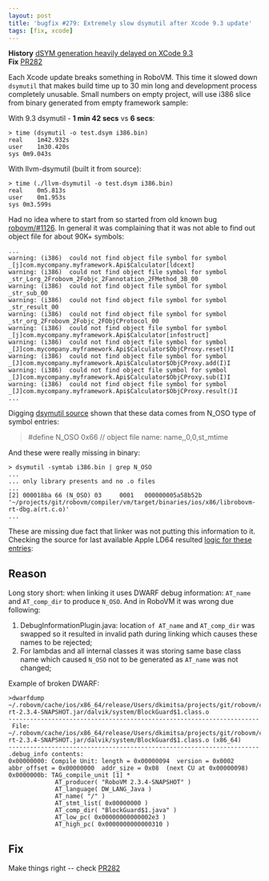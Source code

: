 ```yaml
---
layout: post
title: 'bugfix #279: Extremely slow dsymutil after Xcode 9.3 update'
tags: [fix, xcode]
---
```

**History** [dSYM generation heavily delayed on XCode 9.3](https://github.com/MobiVM/robovm/issues/279)  
**Fix** [PR282](https://github.com/MobiVM/robovm/pull/282)  

Each Xcode update breaks something in RoboVM. This time it slowed down `dsymutil` that makes build time up to 30 min long and development process completely unusable. Small numbers on empty project, will use i386 slice from binary generated from empty framework sample:

With 9.3 dsymutil - **1 min 42 secs** vs **6 secs**:
```
> time (dsymutil -o test.dsym i386.bin)
real	1m42.932s
user	1m30.420s
sys	0m9.043s
```

With llvm-dsymutil (built it from source):
```
> time (./llvm-dsymutil -o test.dsym i386.bin)
real	0m5.813s
user	0m1.953s
sys	0m3.599s
```

Had no idea where to start from so started from old known bug [robovm/#1126](https://github.com/robovm/robovm/issues/1126). In general it was complaining that it was not able to find out object file for about 90K+ symbols:   
<!-- more -->
```
...
warning: (i386)  could not find object file symbol for symbol _[j]com.mycompany.myframework.Api$Calculator[ldcext]
warning: (i386)  could not find object file symbol for symbol _str_Lorg_2Frobovm_2Fobjc_2Fannotation_2FMethod_3B_00
warning: (i386)  could not find object file symbol for symbol _str_sub_00
warning: (i386)  could not find object file symbol for symbol _str_result_00
warning: (i386)  could not find object file symbol for symbol _str_org_2Frobovm_2Fobjc_2FObjCProtocol_00
warning: (i386)  could not find object file symbol for symbol _[j]com.mycompany.myframework.Api$Calculator[infostruct]
warning: (i386)  could not find object file symbol for symbol _[J]com.mycompany.myframework.Api$Calculator$ObjCProxy.reset()I
warning: (i386)  could not find object file symbol for symbol _[J]com.mycompany.myframework.Api$Calculator$ObjCProxy.add(I)I
warning: (i386)  could not find object file symbol for symbol _[J]com.mycompany.myframework.Api$Calculator$ObjCProxy.sub(I)I
warning: (i386)  could not find object file symbol for symbol _[J]com.mycompany.myframework.Api$Calculator$ObjCProxy.result()I
...
```

Digging [dsymutil source](https://github.com/llvm-mirror/llvm/blob/67eb8fdbb03eccd68274aa56abe1002d99f3bfc8/tools/dsymutil/MachODebugMapParser.cpp#L357) shown that these data comes from N_OSO type of symbol entries:
>#define	N_OSO	0x66	// object file name: name,,0,0,st_mtime

And these were really missing in binary:
```
> dsymutil -symtab i386.bin | grep N_OSO
...
... only library presents and no .o files
...
[2] 000018ba 66 (N_OSO) 03     0001   000000005a58b52b '~/projects/git/robovm/compiler/vm/target/binaries/ios/x86/librobovm-rt-dbg.a(rt.c.o)'
...
```

These are missing due fact that linker was not putting this information to it. Checking the source for last available Apple LD64 resulted [logic for these entries](https://github.com/tpoechtrager/cctools-port/blob/22ebe727a5cdc21059d45313cf52b4882157f6f0/cctools/ld64/src/ld/OutputFile.cpp#L5306):  

## Reason
Long story short: when linking it uses DWARF debug information: `AT_name` and `AT_comp_dir` to produce `N_OSO`. And in RoboVM it was wrong due following:
1. DebugInformationPlugin.java: location `of AT_name` and `AT_comp_dir` was swapped so it resulted in invalid path during linking which causes these names to be rejected;
2. For lambdas and all internal classes it was storing same base class name which caused `N_OSO` not to be generated as `AT_name` was not changed;

Example of broken DWARF:
```
>dwarfdump ~/.robovm/cache/ios/x86_64/release/Users/dkimitsa/projects/git/robovm/compiler/rt/target/robovm-rt-2.3.4-SNAPSHOT.jar/dalvik/system/BlockGuard$1.class.o
----------------------------------------------------------------------
 File: ~/.robovm/cache/ios/x86_64/release/Users/dkimitsa/projects/git/robovm/compiler/rt/target/robovm-rt-2.3.4-SNAPSHOT.jar/dalvik/system/BlockGuard$1.class.o (x86_64)
----------------------------------------------------------------------
.debug_info contents:
0x00000000: Compile Unit: length = 0x00000094  version = 0x0002  abbr_offset = 0x00000000  addr_size = 0x08  (next CU at 0x00000098)
0x0000000b: TAG_compile_unit [1] *
             AT_producer( "RoboVM 2.3.4-SNAPSHOT" )
             AT_language( DW_LANG_Java )
             AT_name( "/" )
             AT_stmt_list( 0x00000000 )
             AT_comp_dir( "BlockGuard$1.java" )
             AT_low_pc( 0x00000000000002e3 )
             AT_high_pc( 0x0000000000000310 )
```


## Fix
Make things right -- check [PR282](https://github.com/MobiVM/robovm/pull/282)  
